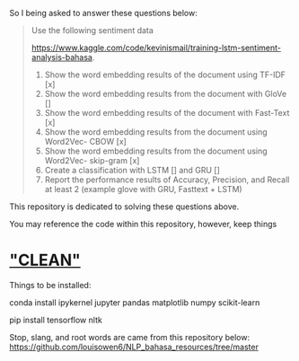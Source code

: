 So I being asked to answer these questions below:

> Use the following sentiment data
>
> https://www.kaggle.com/code/kevinismail/training-lstm-sentiment-analysis-bahasa.
>
> 1. Show the word embedding results of the document using TF-IDF [x] <br />
> 2. Show the word embedding results from the document with GloVe [] <br />
> 3. Show the word embedding results of the document with Fast-Text [x] <br />
> 4. Show the word embedding results from the document using Word2Vec- CBOW [x] <br />
> 5. Show the word embedding results from the document using Word2Vec- skip-gram [x] <br />
> 6. Create a classification with LSTM [] and GRU [] <br />
> 7. Report the performance results of Accuracy, Precision, and Recall at least 2 (example glove with GRU, Fasttext + LSTM) <br />

This repository is dedicated to solving these questions above. 

You may reference the code within this repository, however, keep things 

# ["CLEAN"](https://s.kaskus.id/images/2017/03/03/9553807_20170303100037.jpg)

Things to be installed:

conda install ipykernel jupyter pandas matplotlib numpy scikit-learn

pip install tensorflow nltk


Stop, slang, and root words are came from this repository below:
https://github.com/louisowen6/NLP_bahasa_resources/tree/master